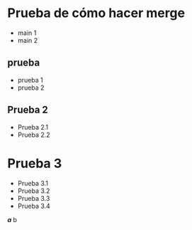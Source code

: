 # Prueba de cómo hacer merge 

+ main 1 
+ main 2

## prueba
+ prueba 1
+ prueba 2

## Prueba 2
+ Prueba 2.1
+ Prueba 2.2

# Prueba 3
+ Prueba 3.1
+ Prueba 3.2
+ Prueba 3.3
+ Prueba 3.4


**_a_** b